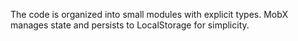 The code is organized into small modules with explicit types. MobX manages state and persists to LocalStorage for simplicity.
